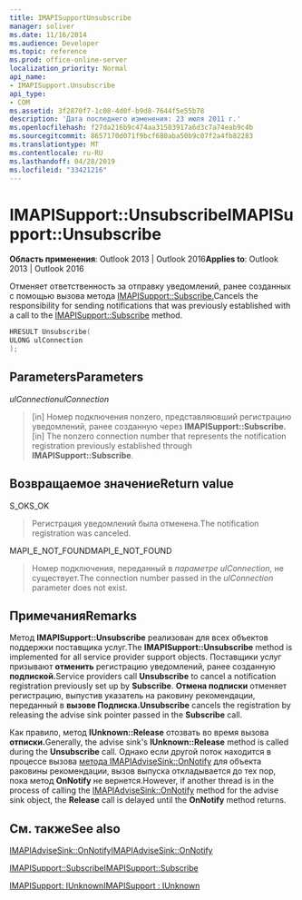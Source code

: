 ```yaml
---
title: IMAPISupportUnsubscribe
manager: soliver
ms.date: 11/16/2014
ms.audience: Developer
ms.topic: reference
ms.prod: office-online-server
localization_priority: Normal
api_name:
- IMAPISupport.Unsubscribe
api_type:
- COM
ms.assetid: 3f2870f7-1c08-4d0f-b9d8-7644f5e55b78
description: 'Дата последнего изменения: 23 июля 2011 г.'
ms.openlocfilehash: f27da216b9c474aa31503917a6d3c7a74eab9c4b
ms.sourcegitcommit: 8657170d071f9bcf680aba50b9c07f2a4fb82283
ms.translationtype: MT
ms.contentlocale: ru-RU
ms.lasthandoff: 04/28/2019
ms.locfileid: "33421216"
---
```

# <a name="imapisupportunsubscribe"></a><span data-ttu-id="b3802-103">IMAPISupport::Unsubscribe</span><span class="sxs-lookup"><span data-stu-id="b3802-103">IMAPISupport::Unsubscribe</span></span>

  
  
<span data-ttu-id="b3802-104">**Область применения**: Outlook 2013 | Outlook 2016</span><span class="sxs-lookup"><span data-stu-id="b3802-104">**Applies to**: Outlook 2013 | Outlook 2016</span></span> 
  
<span data-ttu-id="b3802-105">Отменяет ответственность за отправку уведомлений, ранее созданных с помощью вызова метода [IMAPISupport::Subscribe.](imapisupport-subscribe.md)</span><span class="sxs-lookup"><span data-stu-id="b3802-105">Cancels the responsibility for sending notifications that was previously established with a call to the [IMAPISupport::Subscribe](imapisupport-subscribe.md) method.</span></span> 
  
```cpp
HRESULT Unsubscribe(
ULONG ulConnection
);
```

## <a name="parameters"></a><span data-ttu-id="b3802-106">Parameters</span><span class="sxs-lookup"><span data-stu-id="b3802-106">Parameters</span></span>

 <span data-ttu-id="b3802-107">_ulConnection_</span><span class="sxs-lookup"><span data-stu-id="b3802-107">_ulConnection_</span></span>
  
> <span data-ttu-id="b3802-108">[in] Номер подключения nonzero, представляювший регистрацию уведомлений, ранее созданную через **IMAPISupport::Subscribe.**</span><span class="sxs-lookup"><span data-stu-id="b3802-108">[in] The nonzero connection number that represents the notification registration previously established through **IMAPISupport::Subscribe**.</span></span>
    
## <a name="return-value"></a><span data-ttu-id="b3802-109">Возвращаемое значение</span><span class="sxs-lookup"><span data-stu-id="b3802-109">Return value</span></span>

<span data-ttu-id="b3802-110">S_OK</span><span class="sxs-lookup"><span data-stu-id="b3802-110">S_OK</span></span> 
  
> <span data-ttu-id="b3802-111">Регистрация уведомлений была отменена.</span><span class="sxs-lookup"><span data-stu-id="b3802-111">The notification registration was canceled.</span></span>
    
<span data-ttu-id="b3802-112">MAPI_E_NOT_FOUND</span><span class="sxs-lookup"><span data-stu-id="b3802-112">MAPI_E_NOT_FOUND</span></span> 
  
> <span data-ttu-id="b3802-113">Номер подключения, переданный в  _параметре ulConnection,_ не существует.</span><span class="sxs-lookup"><span data-stu-id="b3802-113">The connection number passed in the  _ulConnection_ parameter does not exist.</span></span> 
    
## <a name="remarks"></a><span data-ttu-id="b3802-114">Примечания</span><span class="sxs-lookup"><span data-stu-id="b3802-114">Remarks</span></span>

<span data-ttu-id="b3802-115">Метод **IMAPISupport::Unsubscribe** реализован для всех объектов поддержки поставщика услуг.</span><span class="sxs-lookup"><span data-stu-id="b3802-115">The **IMAPISupport::Unsubscribe** method is implemented for all service provider support objects.</span></span> <span data-ttu-id="b3802-116">Поставщики услуг призывают **отменить** регистрацию уведомлений, ранее созданную **подпиской.**</span><span class="sxs-lookup"><span data-stu-id="b3802-116">Service providers call **Unsubscribe** to cancel a notification registration previously set up by **Subscribe**.</span></span> <span data-ttu-id="b3802-117">**Отмена подписки** отменяет регистрацию, выпустив указатель на раковину рекомендации, переданный в **вызове Подписка.**</span><span class="sxs-lookup"><span data-stu-id="b3802-117">**Unsubscribe** cancels the registration by releasing the advise sink pointer passed in the **Subscribe** call.</span></span> 
  
<span data-ttu-id="b3802-118">Как правило, метод **IUnknown::Release** отозвать во время вызова **отписки.**</span><span class="sxs-lookup"><span data-stu-id="b3802-118">Generally, the advise sink's **IUnknown::Release** method is called during the **Unsubscribe** call.</span></span> <span data-ttu-id="b3802-119">Однако если другой поток находится в процессе вызова [метода IMAPIAdviseSink::OnNotify](imapiadvisesink-onnotify.md) для  объекта раковины рекомендации, вызов выпуска откладывается до тех пор, пока метод **OnNotify** не вернется.</span><span class="sxs-lookup"><span data-stu-id="b3802-119">However, if another thread is in the process of calling the [IMAPIAdviseSink::OnNotify](imapiadvisesink-onnotify.md) method for the advise sink object, the **Release** call is delayed until the **OnNotify** method returns.</span></span> 
  
## <a name="see-also"></a><span data-ttu-id="b3802-120">См. также</span><span class="sxs-lookup"><span data-stu-id="b3802-120">See also</span></span>



[<span data-ttu-id="b3802-121">IMAPIAdviseSink::OnNotify</span><span class="sxs-lookup"><span data-stu-id="b3802-121">IMAPIAdviseSink::OnNotify</span></span>](imapiadvisesink-onnotify.md)
  
[<span data-ttu-id="b3802-122">IMAPISupport::Subscribe</span><span class="sxs-lookup"><span data-stu-id="b3802-122">IMAPISupport::Subscribe</span></span>](imapisupport-subscribe.md)
  
[<span data-ttu-id="b3802-123">IMAPISupport: IUnknown</span><span class="sxs-lookup"><span data-stu-id="b3802-123">IMAPISupport : IUnknown</span></span>](imapisupportiunknown.md)

